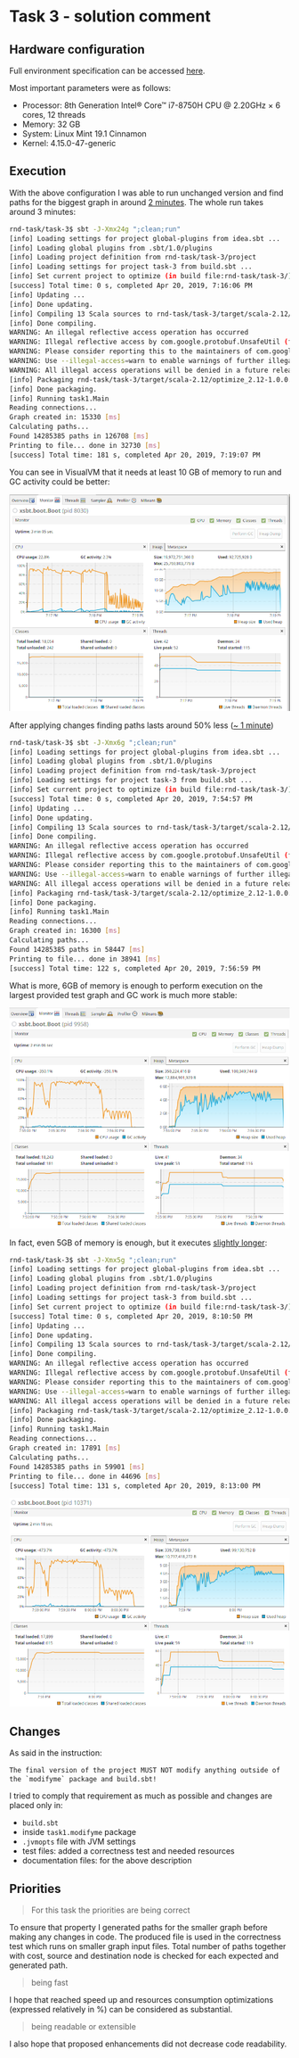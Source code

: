 # Task 3 - solution comment

## Hardware configuration

Full environment specification can be accessed [here](https://termbin.com/ecjy).

Most important parameters were as follows:
* Processor: 8th Generation Intel® Core™ i7-8750H CPU @ 2.20GHz × 6 cores, 12 threads
* Memory: 32 GB
* System: Linux Mint 19.1 Cinnamon
* Kernel: 4.15.0-47-generic

## Execution

With the above configuration I was able to run unchanged version and find paths for the biggest graph in around [2 minutes](docs/logs/with_optimizations.log). The whole run takes around 3 minutes:
```bash
rnd-task/task-3$ sbt -J-Xmx24g ";clean;run"
[info] Loading settings for project global-plugins from idea.sbt ...
[info] Loading global plugins from .sbt/1.0/plugins
[info] Loading project definition from rnd-task/task-3/project
[info] Loading settings for project task-3 from build.sbt ...
[info] Set current project to optimize (in build file:rnd-task/task-3/)
[success] Total time: 0 s, completed Apr 20, 2019, 7:16:06 PM
[info] Updating ...
[info] Done updating.
[info] Compiling 13 Scala sources to rnd-task/task-3/target/scala-2.12/classes ...
[info] Done compiling.
WARNING: An illegal reflective access operation has occurred
WARNING: Illegal reflective access by com.google.protobuf.UnsafeUtil (file:.sbt/boot/scala-2.12.7/org.scala-sbt/sbt/1.2.8/protobuf-java-3.3.1.jar) to field java.nio.Buffer.address
WARNING: Please consider reporting this to the maintainers of com.google.protobuf.UnsafeUtil
WARNING: Use --illegal-access=warn to enable warnings of further illegal reflective access operations
WARNING: All illegal access operations will be denied in a future release
[info] Packaging rnd-task/task-3/target/scala-2.12/optimize_2.12-1.0.0.jar ...
[info] Done packaging.
[info] Running task1.Main 
Reading connections...
Graph created in: 15330 [ms]
Calculating paths...
Found 14285385 paths in 126708 [ms]
Printing to file... done in 32730 [ms]
[success] Total time: 181 s, completed Apr 20, 2019, 7:19:07 PM

```

You can see in VisualVM that it needs at least 10 GB of memory to run and GC activity could be better:

![without_optimizations](docs/pictures/without_optimizations.png?raw=true "Running without optimizations")

After applying changes finding paths lasts around 50% less ([~ 1 minute](docs/logs/with_optimizations.log))
```bash
rnd-task/task-3$ sbt -J-Xmx6g ";clean;run"
[info] Loading settings for project global-plugins from idea.sbt ...
[info] Loading global plugins from .sbt/1.0/plugins
[info] Loading project definition from rnd-task/task-3/project
[info] Loading settings for project task-3 from build.sbt ...
[info] Set current project to optimize (in build file:rnd-task/task-3/)
[success] Total time: 0 s, completed Apr 20, 2019, 7:54:57 PM
[info] Updating ...
[info] Done updating.
[info] Compiling 13 Scala sources to rnd-task/task-3/target/scala-2.12/classes ...
[info] Done compiling.
WARNING: An illegal reflective access operation has occurred
WARNING: Illegal reflective access by com.google.protobuf.UnsafeUtil (file:.sbt/boot/scala-2.12.7/org.scala-sbt/sbt/1.2.8/protobuf-java-3.3.1.jar) to field java.nio.Buffer.address
WARNING: Please consider reporting this to the maintainers of com.google.protobuf.UnsafeUtil
WARNING: Use --illegal-access=warn to enable warnings of further illegal reflective access operations
WARNING: All illegal access operations will be denied in a future release
[info] Packaging rnd-task/task-3/target/scala-2.12/optimize_2.12-1.0.0.jar ...
[info] Done packaging.
[info] Running task1.Main 
Reading connections...
Graph created in: 16300 [ms]
Calculating paths...
Found 14285385 paths in 58447 [ms]
Printing to file... done in 38941 [ms]
[success] Total time: 122 s, completed Apr 20, 2019, 7:56:59 PM

```

What is more, 6GB of memory is enough to perform execution on the largest provided test graph and GC work is much more stable:

![with_optimizations](docs/pictures/with_optimizations.png?raw=true "Running with optimizations")

In fact, even 5GB of memory is enough, but it executes [slightly longer](docs/logs/with_optimizations_Xmx5g.log):
```bash
rnd-task/task-3$ sbt -J-Xmx5g ";clean;run"
[info] Loading settings for project global-plugins from idea.sbt ...
[info] Loading global plugins from .sbt/1.0/plugins
[info] Loading project definition from rnd-task/task-3/project
[info] Loading settings for project task-3 from build.sbt ...
[info] Set current project to optimize (in build file:rnd-task/task-3/)
[success] Total time: 0 s, completed Apr 20, 2019, 8:10:50 PM
[info] Updating ...
[info] Done updating.
[info] Compiling 13 Scala sources to rnd-task/task-3/target/scala-2.12/classes ...
[info] Done compiling.
WARNING: An illegal reflective access operation has occurred
WARNING: Illegal reflective access by com.google.protobuf.UnsafeUtil (file:.sbt/boot/scala-2.12.7/org.scala-sbt/sbt/1.2.8/protobuf-java-3.3.1.jar) to field java.nio.Buffer.address
WARNING: Please consider reporting this to the maintainers of com.google.protobuf.UnsafeUtil
WARNING: Use --illegal-access=warn to enable warnings of further illegal reflective access operations
WARNING: All illegal access operations will be denied in a future release
[info] Packaging rnd-task/task-3/target/scala-2.12/optimize_2.12-1.0.0.jar ...
[info] Done packaging.
[info] Running task1.Main 
Reading connections...
Graph created in: 17891 [ms]
Calculating paths...
Found 14285385 paths in 59901 [ms]
Printing to file... done in 44696 [ms]
[success] Total time: 131 s, completed Apr 20, 2019, 8:13:00 PM

```

![with_optimizations_Xmx5g](docs/pictures/with_optimizations_Xmx5g.png?raw=true "Running with optimizations on 5GB RAM")

## Changes

As said in the instruction:
```
The final version of the project MUST NOT modify anything outside of the `modifyme` package and build.sbt!
```
I tried to comply that requirement as much as possible and changes are placed only in:
* `build.sbt`
* inside `task1.modifyme` package
* `.jvmopts` file with JVM settings
* test files: added a correctness test and needed resources
* documentation files: for the above description

## Priorities

> For this task the priorities are
> being correct

To ensure that property I generated paths for the smaller graph before making any changes in code.
The produced file is used in the correctness test which runs on smaller graph input files. Total number of paths together with cost, source and destination node is checked for each expected and generated path.

> being fast

I hope that reached speed up and resources consumption optimizations (expressed relatively in %) can be considered as substantial.

> being readable or extensible

I also hope that proposed enhancements did not decrease code readability.